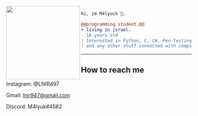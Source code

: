 <img align="left" height="200" src="https://media.giphy.com/media/ao9DUiTKH60XS/giphy.gif"/>

```diff
hi, im M4lyuck 🔮.

@@programming student.@@
+ living in israel.
- 18 years old
! Interested in Python, C, C#, Pen-Testing, Web-Development and Malware-Development.
! and any other stuff connected with computers.
```
------
## How to reach me
Instagram: @LNIR497

Gmail: lnir947@gmail.com

Discord: M4lyuk#4582
